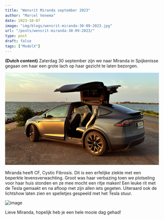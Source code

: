 ```yaml
---
title: "Wensrit Miranda september 2023"
author: "Marcel Venema" 
date: 2023-10-07
image: "img/blogs/wensrit-miranda-30-09-2023.jpg"
url: "/posts/wensrit-miranda-30-09-2023/"
type: post
draft: false
tags: ["ModelX"]  
---
```


**(Dutch content)**  Zaterdag 30 september zijn we naar Miranda in Spijkenisse gegaan om haar een grote lach op haar gezicht te laten bezorgen.

<!--more-->

 ![image](title.jpg)

Miranda heeft CF, Cystic Fibrosis. Dit is een erfelijke ziekte met een beperkte levensverwachting. Groot was haar verbazing toen we plotseling voor haar huis stonden en ze mee mocht een ritje maken! Een leuke rit met de Tesla gemaakt en na afloop met zijn allen iets gegeten. Uiteraard ook de lichtshow laten zien en spelletjes gespeeld met het Tesla stuur.

 ![image](modelx-02.jpg)

Lieve Miranda, hopelijk heb je een hele mooie dag gehad!
